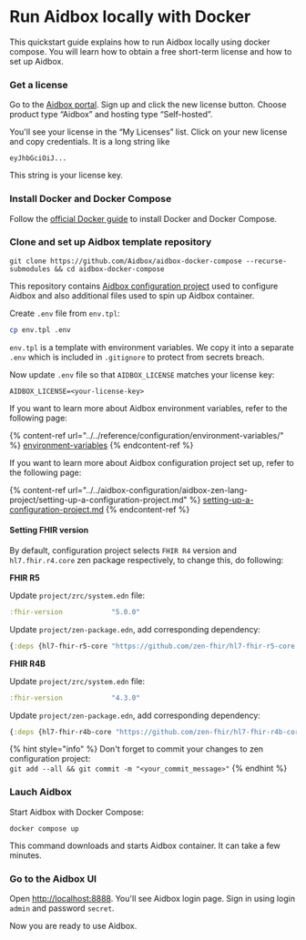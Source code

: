 # Run Aidbox locally with Docker

This quickstart guide explains how to run Aidbox locally using docker compose. You will learn how to obtain a free short-term license and how to set up Aidbox.

### Get a license

Go to the [Aidbox portal](https://aidbox.app). Sign up and click the new license button. Choose product type “Aidbox” and hosting type “Self-hosted”.

You'll see your license in the “My Licenses” list. Click on your new license and copy credentials. It is a long string like

```
eyJhbGciOiJ...
```

This string is your license key.

### Install Docker and Docker Compose

Follow the [official Docker guide](https://docs.docker.com/compose/install/#install-compose) to install Docker and Docker Compose.

### Clone and set up Aidbox template repository

```shell
git clone https://github.com/Aidbox/aidbox-docker-compose --recurse-submodules && cd aidbox-docker-compose
```

This repository contains [Aidbox configuration project](../../aidbox-configuration/aidbox-zen-lang-project/) used to configure Aidbox and also additional files used to spin up Aidbox container.

Create `.env` file from `env.tpl`:

```bash
cp env.tpl .env
```

`env.tpl` is a template with environment variables. We copy it into a separate `.env` which is included in `.gitignore` to protect from secrets breach.

Now update `.env` file so that `AIDBOX_LICENSE` matches your license key:

```shell
AIDBOX_LICENSE=<your-license-key>
```

If you want to learn more about Aidbox environment variables, refer to the following page:

{% content-ref url="../../reference/configuration/environment-variables/" %}
[environment-variables](../../reference/configuration/environment-variables/)
{% endcontent-ref %}

If you want to learn more about Aidbox configuration project set up, refer to the following page:

{% content-ref url="../../aidbox-configuration/aidbox-zen-lang-project/setting-up-a-configuration-project.md" %}
[setting-up-a-configuration-project.md](../../aidbox-configuration/aidbox-zen-lang-project/setting-up-a-configuration-project.md)
{% endcontent-ref %}

#### Setting FHIR version

By default, configuration project selects `FHIR R4` version and `hl7.fhir.r4.core` zen package respectively, to change this, do following:

**FHIR R5**

Update `project/zrc/system.edn` file:

```clojure
:fhir-version            "5.0.0"
```

Update `project/zen-package.edn`, add  corresponding dependency:

```clojure
{:deps {hl7-fhir-r5-core "https://github.com/zen-fhir/hl7-fhir-r5-core.git"}}
```

**FHIR R4B**

Update `project/zrc/system.edn` file:

```clojure
:fhir-version            "4.3.0"
```

Update `project/zen-package.edn`, add  corresponding dependency:

```clojure
{:deps {hl7-fhir-r4b-core "https://github.com/zen-fhir/hl7-fhir-r4b-core.git"}}
```

{% hint style="info" %}
Don't forget to commit your changes to zen configuration project:\
`git add --all && git commit -m "<your_commit_message>"`
{% endhint %}

### Lauch Aidbox

Start Aidbox with Docker Compose:

```shell
docker compose up
```

This command downloads and starts Aidbox container. It can take a few minutes.

### Go to the Aidbox UI

Open [http://localhost:8888](http://localhost:8888). You'll see Aidbox login page. Sign in using login `admin` and password `secret`.

Now you are ready to use Aidbox.
